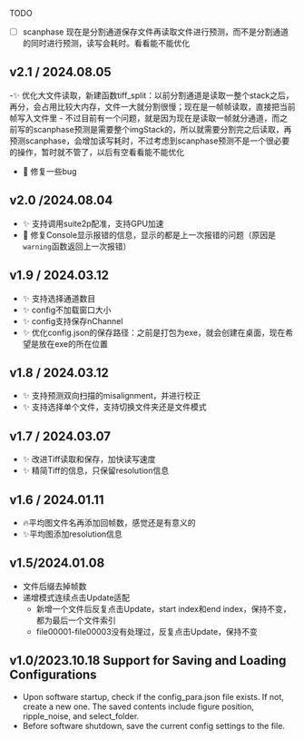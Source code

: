 TODO
- [ ] scanphase 现在是分割通道保存文件再读取文件进行预测，而不是分割通道的同时进行预测，读写会耗时。看看能不能优化

## v2.1 / 2024.08.05
-✨ 优化大文件读取，新建函数tiff_split：以前分割通道是读取一整个stack之后，再分，会占用比较大内存，文件一大就分割很慢；现在是一帧帧读取，直接把当前帧写入文件里
    - 不过目前有一个问题，就是因为现在是读取一帧就分通道，而之前写的scanphase预测是需要整个imgStack的，所以就需要分割完之后读取，再预测scanphase，会增加读写耗时，不过考虑到scanphase预测不是一个很必要的操作，暂时就不管了，以后有空看看能不能优化
- 🐛 修复一些bug

## v2.0 /2024.08.04
- ✨ 支持调用suite2p配准，支持GPU加速
- 🐛 修复Console显示报错的信息，显示的都是上一次报错的问题（原因是`warning`函数返回上一次报错）

## v1.9 / 2024.03.12
- ✨ 支持选择通道数目
- ✨ config不加载窗口大小
- ✨ config支持保存nChannel
- ✨ 优化config.json的保存路径：之前是打包为exe，就会创建在桌面，现在希望是放在exe的所在位置
  
## v1.8 / 2024.03.12

- ✨ 支持预测双向扫描的misalignment，并进行校正
- ✨ 支持选择单个文件，支持切换文件夹还是文件模式

## v1.7 / 2024.03.07

- ✨ 改进Tiff读取和保存，加快读写速度
- ✨ 精简Tiff的信息，只保留resolution信息

## v1.6 / 2024.01.11

* 🔥平均图文件名再添加回帧数，感觉还是有意义的
* ✨平均图添加resolution信息

## v1.5/2024.01.08

- 文件后缀去掉帧数
- 递增模式连续点击Update适配
    * 新增一个文件后反复点击Update，start index和end index，保持不变，都为最后一个文件索引
    * file00001-file00003没有处理过，反复点击Update，保持不变

## v1.0/2023.10.18 Support for Saving and Loading Configurations
- Upon software startup, check if the config_para.json file exists. If not, create a new one. The saved contents include figure position, ripple_noise, and select_folder.
- Before software shutdown, save the current config settings to the file.